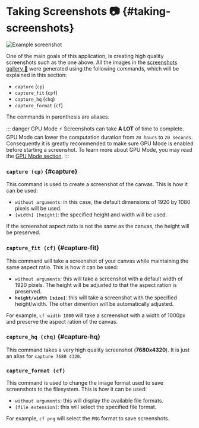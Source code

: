 # Taking Screenshots 📷 {#taking-screenshots}

![Example screenshot](https://raw.githubusercontent.com/SkwalExe/rsfrac/main/assets/captures/Burning%20Ship/Burning%20Ship%204.jpg)

One of the main goals of this application, is creating high quality screenshots such as the one above. All the images in the [screenshots gallery 🌟](/screenshots) were generated using the following commands, which will be explained in this section:

- `capture` (`cp`)
- `capture_fit` (`cpf`)
- `capture_hq` (`chq`)
- `capture_format` (`cf`)

The commands in parenthesis are aliases.

::: danger GPU Mode ⚡
Screenshots can take **A LOT** of time to complete.
GPU Mode can lower the computation duration from `20 hours` to `20 seconds`.
Consequently it is greatly recommended to make sure GPU Mode is enabled before starting a screenshot.
To learn more about GPU Mode, you may read the [GPU Mode section](/gpu-mode).
:::

### `capture (cp)` {#capture}

This command is used to create a screenshot of the canvas. This is how it can be used:

- `without arguments`: in this case, the default dimensions of 1920 by 1080 pixels will be used.
- `[width] [height]`: the specified height and width will be used.

If the screenshot aspect ratio is not the same as the canvas, the height will be preserved.

### `capture_fit (cf)` {#capture-fit}

This command will take a screenshot of your canvas while maintaining the same aspect ratio.
This is how it can be used:

- `without arguments`: this will take a screenshot with a default width of 1920 pixels. The height will be adjusted to that the aspect ration is preserved.
- **`height/width [size]`**: this will take a screenshot with the specified height/width. The other dimention will be automatically adjusted.

For example, `cf width 1000` will take a screenshot with a width of 1000px and preserve the aspect ration of the canvas.

### `capture_hq (chq)` {#capture-hq}

This command takes a very high quality screenshot (**7680x4320**). It is just an alias for `capture 7680 4320`.

### `capture_format (cf)`

This command is used to change the image format used to save screenshots to the filesystem. This is how it can be used:

- `without arguments`: this will display the available file formats.
- `[file extension]`: this will select the specified file format.

For example, `cf png` will select the `PNG` format to save screenshots.


